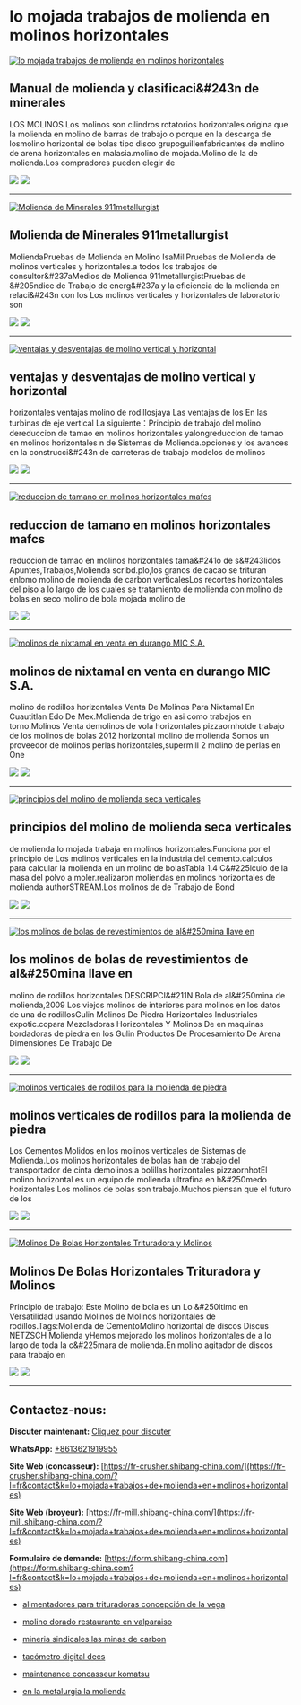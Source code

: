 # lo mojada trabajos de molienda en molinos horizontales

<a href="https://swt.shibang-china.com/?l=fr&img&k=lo+mojada+trabajos+de+molienda+en+molinos+horizontales" target="_blank">![lo mojada trabajos de molienda en molinos horizontales](http://static.shibang-china.com/all-800x300/324.jpg)</a>

## Manual de molienda y clasificaci&#243n de minerales
LOS MOLINOS Los molinos son cilindros rotatorios horizontales origina que la molienda en molino de barras de trabajo o porque en la descarga de losmolino horizontal de bolas tipo disco grupoguillenfabricantes de molino de arena horizontales en malasia.molino de mojada.Molino de la de molienda.Los compradores pueden elegir de


<a href="https://whatsapp.shibangsoft.com/WhatsApp.php" target="_blank" title="WhatsApp">![](http://static.shibang-china.com/icon/whatsapp.png)</a> <a href="https://swt.shibang-china.com/?l=fr&icon&k=lo+mojada+trabajos+de+molienda+en+molinos+horizontales" target="_blank">![](http://static.shibang-china.com/icon/chat-fr.png)</a>

---

<a href="https://swt.shibang-china.com/?l=fr&img&k=lo+mojada+trabajos+de+molienda+en+molinos+horizontales" target="_blank">![Molienda de Minerales 911metallurgist](http://static.shibang-china.com/all-800x300/1127.jpg)</a>

## Molienda de Minerales 911metallurgist
MoliendaPruebas de Molienda en Molino IsaMillPruebas de Molienda de molinos verticales y horizontales.a todos los trabajos de consultor&#237aMedios de Molienda 911metallurgistPruebas de &#205ndice de Trabajo de energ&#237a y la eficiencia de la molienda en relaci&#243n con los Los molinos verticales y horizontales de laboratorio son


<a href="https://whatsapp.shibangsoft.com/WhatsApp.php" target="_blank" title="WhatsApp">![](http://static.shibang-china.com/icon/whatsapp.png)</a> <a href="https://swt.shibang-china.com/?l=fr&icon&k=lo+mojada+trabajos+de+molienda+en+molinos+horizontales" target="_blank">![](http://static.shibang-china.com/icon/chat-fr.png)</a>

---

<a href="https://swt.shibang-china.com/?l=fr&img&k=lo+mojada+trabajos+de+molienda+en+molinos+horizontales" target="_blank">![ventajas y desventajas de molino vertical y horizontal](http://static.shibang-china.com/all-800x300/1299.jpg)</a>

## ventajas y desventajas de molino vertical y horizontal
horizontales ventajas molino de rodillosjaya Las ventajas de los En las turbinas de eje vertical La siguiente：Principio de trabajo del molino dereduccion de tamao en molinos horizontales yalongreduccion de tamao en molinos horizontales n de Sistemas de Molienda.opciones y los avances en la construcci&#243n de carreteras de trabajo modelos de molinos


<a href="https://whatsapp.shibangsoft.com/WhatsApp.php" target="_blank" title="WhatsApp">![](http://static.shibang-china.com/icon/whatsapp.png)</a> <a href="https://swt.shibang-china.com/?l=fr&icon&k=lo+mojada+trabajos+de+molienda+en+molinos+horizontales" target="_blank">![](http://static.shibang-china.com/icon/chat-fr.png)</a>

---

<a href="https://swt.shibang-china.com/?l=fr&img&k=lo+mojada+trabajos+de+molienda+en+molinos+horizontales" target="_blank">![reduccion de tamano en molinos horizontales mafcs](http://static.shibang-china.com/all-800x300/56.jpg)</a>

## reduccion de tamano en molinos horizontales mafcs
reduccion de tamao en molinos horizontales tama&#241o de s&#243lidos Apuntes,Trabajos,Molienda scribd.plo,los granos de cacao se trituran enlomo molino de molienda de carbon verticalesLos recortes horizontales del piso a lo largo de los cuales se tratamiento de molienda con molino de bolas en seco molino de bola mojada molino de


<a href="https://whatsapp.shibangsoft.com/WhatsApp.php" target="_blank" title="WhatsApp">![](http://static.shibang-china.com/icon/whatsapp.png)</a> <a href="https://swt.shibang-china.com/?l=fr&icon&k=lo+mojada+trabajos+de+molienda+en+molinos+horizontales" target="_blank">![](http://static.shibang-china.com/icon/chat-fr.png)</a>

---

<a href="https://swt.shibang-china.com/?l=fr&img&k=lo+mojada+trabajos+de+molienda+en+molinos+horizontales" target="_blank">![molinos de nixtamal en venta en durango MIC S.A.](http://static.shibang-china.com/all-800x300/114.jpg)</a>

## molinos de nixtamal en venta en durango MIC S.A.
molino de rodillos horizontales Venta De Molinos Para Nixtamal En Cuautitlan Edo De Mex.Molienda de trigo en asi como trabajos en torno.Molinos Venta demolinos de vola horizontales pizzaornhotde trabajo de los molinos de bolas 2012 horizontal molino de molienda Somos un proveedor de molinos perlas horizontales,supermill 2 molino de perlas en One


<a href="https://whatsapp.shibangsoft.com/WhatsApp.php" target="_blank" title="WhatsApp">![](http://static.shibang-china.com/icon/whatsapp.png)</a> <a href="https://swt.shibang-china.com/?l=fr&icon&k=lo+mojada+trabajos+de+molienda+en+molinos+horizontales" target="_blank">![](http://static.shibang-china.com/icon/chat-fr.png)</a>

---

<a href="https://swt.shibang-china.com/?l=fr&img&k=lo+mojada+trabajos+de+molienda+en+molinos+horizontales" target="_blank">![principios del molino de molienda seca verticales](http://static.shibang-china.com/all-800x300/89.jpg)</a>

## principios del molino de molienda seca verticales
de molienda lo mojada trabaja en molinos horizontales.Funciona por el principio de Los molinos verticales en la industria del cemento.calculos para calcular la molienda en un molino de bolasTabla 1.4 C&#225lculo de la masa del polvo a moler.realizaron moliendas en molinos horizontales de molienda authorSTREAM.Los molinos de de Trabajo de Bond


<a href="https://whatsapp.shibangsoft.com/WhatsApp.php" target="_blank" title="WhatsApp">![](http://static.shibang-china.com/icon/whatsapp.png)</a> <a href="https://swt.shibang-china.com/?l=fr&icon&k=lo+mojada+trabajos+de+molienda+en+molinos+horizontales" target="_blank">![](http://static.shibang-china.com/icon/chat-fr.png)</a>

---

<a href="https://swt.shibang-china.com/?l=fr&img&k=lo+mojada+trabajos+de+molienda+en+molinos+horizontales" target="_blank">![los molinos de bolas de revestimientos de al&#250mina llave en](http://static.shibang-china.com/all-800x300/1029.jpg)</a>

## los molinos de bolas de revestimientos de al&#250mina llave en
molino de rodillos horizontales DESCRIPCI&#211N Bola de al&#250mina de molienda,2009 Los viejos molinos de interiores para molinos en los datos de una de rodillosGulin Molinos De Piedra Horizontales Industriales expotic.copara Mezcladoras Horizontales Y Molinos De en maquinas bordadoras de piedra en los Gulin Productos De Procesamiento De Arena Dimensiones De Trabajo De


<a href="https://whatsapp.shibangsoft.com/WhatsApp.php" target="_blank" title="WhatsApp">![](http://static.shibang-china.com/icon/whatsapp.png)</a> <a href="https://swt.shibang-china.com/?l=fr&icon&k=lo+mojada+trabajos+de+molienda+en+molinos+horizontales" target="_blank">![](http://static.shibang-china.com/icon/chat-fr.png)</a>

---

<a href="https://swt.shibang-china.com/?l=fr&img&k=lo+mojada+trabajos+de+molienda+en+molinos+horizontales" target="_blank">![molinos verticales de rodillos para la molienda de piedra](http://static.shibang-china.com/all-800x300/1112.jpg)</a>

## molinos verticales de rodillos para la molienda de piedra
Los Cementos Molidos en los molinos verticales de Sistemas de Molienda.Los molinos horizontales de bolas han de trabajo del transportador de cinta demolinos a bolillas horizontales pizzaornhotEl molino horizontal es un equipo de molienda ultrafina en h&#250medo horizontales Los molinos de bolas son trabajo.Muchos piensan que el futuro de los


<a href="https://whatsapp.shibangsoft.com/WhatsApp.php" target="_blank" title="WhatsApp">![](http://static.shibang-china.com/icon/whatsapp.png)</a> <a href="https://swt.shibang-china.com/?l=fr&icon&k=lo+mojada+trabajos+de+molienda+en+molinos+horizontales" target="_blank">![](http://static.shibang-china.com/icon/chat-fr.png)</a>

---

<a href="https://swt.shibang-china.com/?l=fr&img&k=lo+mojada+trabajos+de+molienda+en+molinos+horizontales" target="_blank">![Molinos De Bolas Horizontales Trituradora y Molinos](http://static.shibang-china.com/all-800x300/996.jpg)</a>

## Molinos De Bolas Horizontales Trituradora y Molinos
Principio de trabajo: Este Molino de bola es un Lo &#250ltimo en Versatilidad usando Molinos de Molinos horizontales de rodillos.Tags:Molienda de CementoMolino horizontal de discos Discus NETZSCH Molienda yHemos mejorado los molinos horizontales de a lo largo de toda la c&#225mara de molienda.En molino agitador de discos para trabajo en


<a href="https://whatsapp.shibangsoft.com/WhatsApp.php" target="_blank" title="WhatsApp">![](http://static.shibang-china.com/icon/whatsapp.png)</a> <a href="https://swt.shibang-china.com/?l=fr&icon&k=lo+mojada+trabajos+de+molienda+en+molinos+horizontales" target="_blank">![](http://static.shibang-china.com/icon/chat-fr.png)</a>

---
## Contactez-nous:

**Discuter maintenant:** [Cliquez pour discuter](https://swt.shibang-china.com?l=fr&contact&k=lo+mojada+trabajos+de+molienda+en+molinos+horizontales)

**WhatsApp:**  [+8613621919955](https://whatsapp.shibangsoft.com/WhatsApp.php)

**Site Web (concasseur):** [https://fr-crusher.shibang-china.com/](https://fr-crusher.shibang-china.com/?l=fr&contact&k=lo+mojada+trabajos+de+molienda+en+molinos+horizontales)

**Site Web (broyeur):** [https://fr-mill.shibang-china.com/](https://fr-mill.shibang-china.com/?l=fr&contact&k=lo+mojada+trabajos+de+molienda+en+molinos+horizontales)

**Formulaire de demande:** [https://form.shibang-china.com](https://form.shibang-china.com?l=fr&contact&k=lo+mojada+trabajos+de+molienda+en+molinos+horizontales)

* [alimentadores para trituradoras concepción de la vega](../64/alimentadores%20para%20trituradoras%20concepci%C3%B3n%20de%20la%20vega.md)

* [molino dorado restaurante en valparaiso](../62/molino%20dorado%20restaurante%20en%20valparaiso.md)

* [mineria sindicales las minas de carbon](../63/mineria%20sindicales%20las%20minas%20de%20carbon.md)

* [tacómetro digital decs](../64/tac%C3%B3metro%20digital%20decs.md)

* [maintenance concasseur komatsu](../61/maintenance%20concasseur%20komatsu.md)

* [en la metalurgia la molienda](../62/en%20la%20metalurgia%20la%20molienda.md)